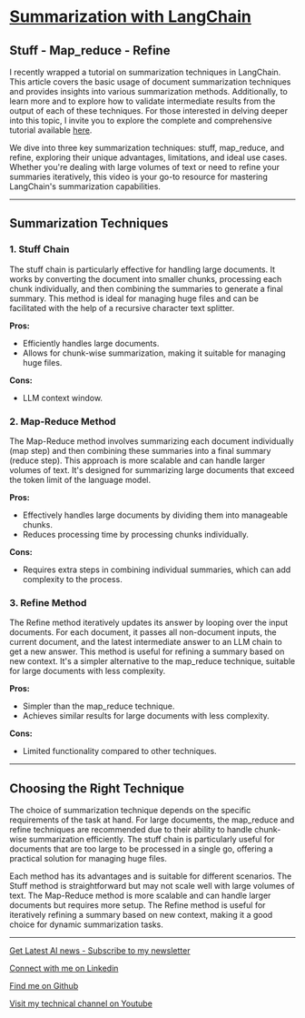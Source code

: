 # [Summarization with LangChain](https://youtu.be/w6wOhSThnoo)

## Stuff - Map_reduce - Refine

I recently wrapped a tutorial on summarization techniques in LangChain. This article covers the basic usage of document summarization techniques and provides insights into various summarization methods. Additionally, to learn more and to explore how to validate intermediate results from the output of each of these techniques. For those interested in delving deeper into this topic, I invite you to explore the complete and comprehensive tutorial available [here](#link-to-tutorial).

We dive into three key summarization techniques: stuff, map_reduce, and refine, exploring their unique advantages, limitations, and ideal use cases. Whether you're dealing with large volumes of text or need to refine your summaries iteratively, this video is your go-to resource for mastering LangChain's summarization capabilities.

---

## Summarization Techniques

### 1. Stuff Chain

The stuff chain is particularly effective for handling large documents. It works by converting the document into smaller chunks, processing each chunk individually, and then combining the summaries to generate a final summary. This method is ideal for managing huge files and can be facilitated with the help of a recursive character text splitter.

**Pros:**
- Efficiently handles large documents.
- Allows for chunk-wise summarization, making it suitable for managing huge files.

**Cons:**
- LLM context window.

### 2. Map-Reduce Method

The Map-Reduce method involves summarizing each document individually (map step) and then combining these summaries into a final summary (reduce step). This approach is more scalable and can handle larger volumes of text. It's designed for summarizing large documents that exceed the token limit of the language model.

**Pros:**
- Effectively handles large documents by dividing them into manageable chunks.
- Reduces processing time by processing chunks individually.

**Cons:**
- Requires extra steps in combining individual summaries, which can add complexity to the process.

### 3. Refine Method

The Refine method iteratively updates its answer by looping over the input documents. For each document, it passes all non-document inputs, the current document, and the latest intermediate answer to an LLM chain to get a new answer. This method is useful for refining a summary based on new context. It's a simpler alternative to the map_reduce technique, suitable for large documents with less complexity.

**Pros:**
- Simpler than the map_reduce technique.
- Achieves similar results for large documents with less complexity.

**Cons:**
- Limited functionality compared to other techniques.

---

## Choosing the Right Technique

The choice of summarization technique depends on the specific requirements of the task at hand. For large documents, the map_reduce and refine techniques are recommended due to their ability to handle chunk-wise summarization efficiently. The stuff chain is particularly useful for documents that are too large to be processed in a single go, offering a practical solution for managing huge files.

Each method has its advantages and is suitable for different scenarios. The Stuff method is straightforward but may not scale well with large volumes of text. The Map-Reduce method is more scalable and can handle larger documents but requires more setup. The Refine method is useful for iteratively refining a summary based on new context, making it a good choice for dynamic summarization tasks.

---
[Get Latest AI news - Subscribe to my newsletter](https://abonia1.github.io/)

[Connect with me on Linkedin](https://medium.com/r/?url=https%3A%2F%2Fwww.linkedin.com%2Fin%2Faboniasojasingarayar%2F)

[Find me on Github](https://medium.com/r/?url=https%3A%2F%2Fgithub.com%2FAbonia1)

[Visit my technical channel on Youtube](https://medium.com/r/?url=http%3A%2F%2Fwww.youtube.com%2F%40aboniasojasingarayar3097)

